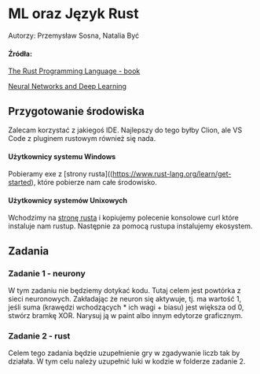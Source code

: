 # ML oraz Język Rust
Autorzy: Przemysław Sosna, Natalia Być
#### Źródła: 
[The Rust Programming Language - book](https://doc.rust-lang.org/book/)

[Neural Networks and Deep Learning](http://neuralnetworksanddeeplearning.com/chap1.html)
## Przygotowanie środowiska
Zalecam korzystać z jakiegoś IDE. Najlepszy do tego byłby Clion, ale VS Code z pluginem rustowym również się nada.
#### Użytkownicy systemu Windows
Pobieramy exe z [strony rusta]((https://www.rust-lang.org/learn/get-started), które pobierze nam całe środowisko.
#### Użytkownicy systemów Unixowych
Wchodzimy na [stronę rusta](https://www.rust-lang.org/learn/get-started) i kopiujemy polecenie konsolowe curl które
instaluje nam rustup. Następnie za pomocą rustupa instalujemy ekosystem.

## Zadania
### Zadanie 1 - neurony
W tym zadaniu nie będziemy dotykać kodu. Tutaj celem jest powtórka z sieci neuronowych. Zakładając że neuron się
aktywuje, tj. ma wartość 1, jeśli suma (krawędzi wchodzących * ich wagi + biasu) jest większa od 0, stwórz bramkę XOR.
Narysuj ją w paint albo innym edytorze graficznym.
### Zadanie 2 - rust
Celem tego zadania będzie uzupełnienie gry w zgadywanie liczb tak by działała. W tym celu należy uzupełnić luki w kodzie
w folderze zadanie 2. 
